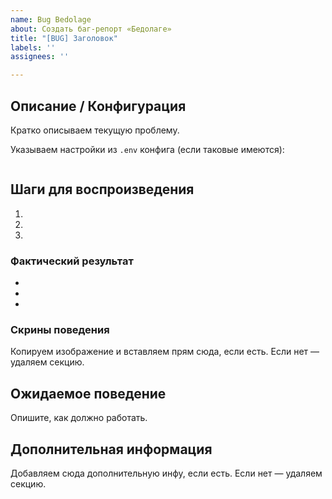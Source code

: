 ```yaml
---
name: Bug Bedolage
about: Создать баг-репорт «Бедолаге»
title: "[BUG] Заголовок"
labels: ''
assignees: ''

---
```


## Описание / Конфигурация

Кратко описываем текущую проблему.

Указываем настройки из `.env` конфига (если таковые имеются):

```yml

```

## Шаги для воспроизведения

1. 
2. 
3. 

### Фактический результат

* 
* 
* 

### Скрины поведения

Копируем изображение и вставляем прям сюда, если есть. Если нет — удаляем секцию.

## Ожидаемое поведение

Опишите, как должно работать.

## Дополнительная информация

Добавляем сюда дополнительную инфу, если есть. Если нет — удаляем секцию.
